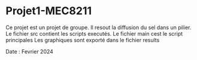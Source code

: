 # Projet1-MEC8211

Ce projet est un projet de groupe.
Il resout la diffusion du sel dans un pilier.
Le fichier src contient les scripts executés.
Le fichier main cest le script principales
Les graphiques sont exporté dans le fichier results

Date : Fevrier 2024
